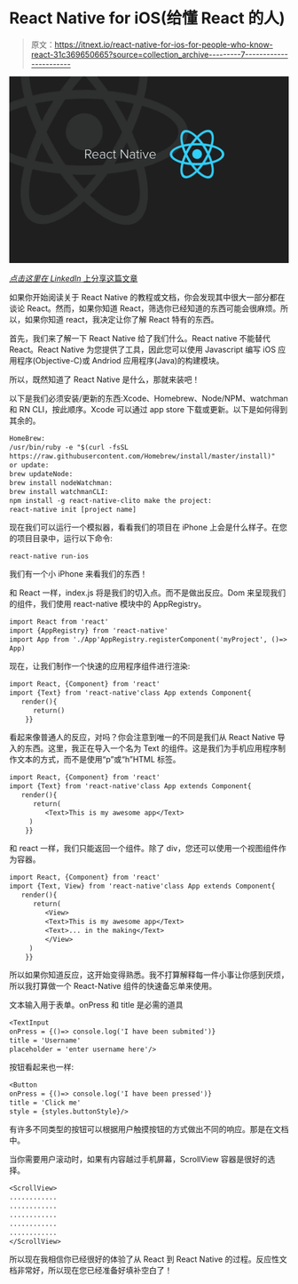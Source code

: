 # React Native for iOS(给懂 React 的人)

> 原文：<https://itnext.io/react-native-for-ios-for-people-who-know-react-31c369650665?source=collection_archive---------7----------------------->

![](img/140e6d3c453f57ca955527bb31e96a62.png)

[*点击这里在 LinkedIn* 上分享这篇文章](https://www.linkedin.com/cws/share?url=https%3A%2F%2Fitnext.io%2Freact-native-for-ios-for-people-who-know-react-31c369650665)

如果你开始阅读关于 React Native 的教程或文档，你会发现其中很大一部分都在谈论 React。然而，如果你知道 React，筛选你已经知道的东西可能会很麻烦。所以，如果你知道 react，我决定让你了解 React 特有的东西。

首先，我们来了解一下 React Native 给了我们什么。React native 不能替代 React。React Native 为您提供了工具，因此您可以使用 Javascript 编写 iOS 应用程序(Objective-C)或 Andriod 应用程序(Java)的构建模块。

所以，既然知道了 React Native 是什么，那就来装吧！

以下是我们必须安装/更新的东西:Xcode、Homebrew、Node/NPM、watchman 和 RN CLI，按此顺序。Xcode 可以通过 app store 下载或更新。以下是如何得到其余的。

```
HomeBrew:
/usr/bin/ruby -e "$(curl -fsSL https://raw.githubusercontent.com/Homebrew/install/master/install)"
or update:
brew updateNode:
brew install nodeWatchman:
brew install watchmanCLI:
npm install -g react-native-clito make the project:
react-native init [project name]
```

现在我们可以运行一个模拟器，看看我们的项目在 iPhone 上会是什么样子。在您的项目目录中，运行以下命令:

```
react-native run-ios
```

我们有一个小 iPhone 来看我们的东西！

和 React 一样，index.js 将是我们的切入点。而不是做出反应。Dom 来呈现我们的组件，我们使用 react-native 模块中的 AppRegistry。

```
import React from 'react'
import {AppRegistry} from 'react-native'
import App from './App'AppRegistry.registerComponent('myProject', ()=> App)
```

现在，让我们制作一个快速的应用程序组件进行渲染:

```
import React, {Component} from 'react'
import {Text} from 'react-native'class App extends Component{
   render(){
      return()
    }}
```

看起来像普通人的反应，对吗？你会注意到唯一的不同是我们从 React Native 导入的东西。这里，我正在导入一个名为 Text 的组件。这是我们为手机应用程序制作文本的方式，而不是使用“p”或“h”HTML 标签。

```
import React, {Component} from 'react'
import {Text} from 'react-native'class App extends Component{
   render(){
      return(
         <Text>This is my awesome app</Text>    
     )
    }}
```

和 react 一样，我们只能返回一个组件。除了 div，您还可以使用一个视图组件作为容器。

```
import React, {Component} from 'react'
import {Text, View} from 'react-native'class App extends Component{
   render(){
      return(
         <View>
         <Text>This is my awesome app</Text>
         <Text>... in the making</Text> 
         </View>   
     )
    }}
```

所以如果你知道反应，这开始变得熟悉。我不打算解释每一件小事让你感到厌烦，所以我打算做一个 React-Native 组件的快速备忘单来使用。

文本输入用于表单。onPress 和 title 是必需的道具

```
<TextInput
onPress = {()=> console.log('I have been submited')}
title = 'Username'
placeholder = 'enter username here'/>
```

按钮看起来也一样:

```
<Button
onPress = {()=> console.log('I have been pressed')}
title = 'Click me'
style = {styles.buttonStyle}/>
```

有许多不同类型的按钮可以根据用户触摸按钮的方式做出不同的响应。那是在文档中。

当你需要用户滚动时，如果有内容越过手机屏幕，ScrollView 容器是很好的选择。

```
<ScrollView>
............
............
............
............
............
</ScrollView>
```

所以现在我相信你已经很好的体验了从 React 到 React Native 的过程。反应性文档非常好，所以现在您已经准备好填补空白了！